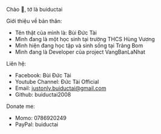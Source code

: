 Chào 👋, tớ là buiductai

Giới thiệu về bản thân:

- Tên thật của mình là: Bùi Đức Tài
- Mình đang là một học sinh tại trường THCS Hùng Vương
- Mình hiện đang học tập và sinh sống tại Trảng Bom
- Mình đang là Developer của project VangBanLaNhat

Liên hệ:

- Facebook: Bùi Đức Tài
- Youtube Channel: Đức Tài Official
- Email: justonly.buiductai@gmail.com
- Github: buiductai2008

Donate me:

- Momo: 0786920249
- PayPal: buiductai
